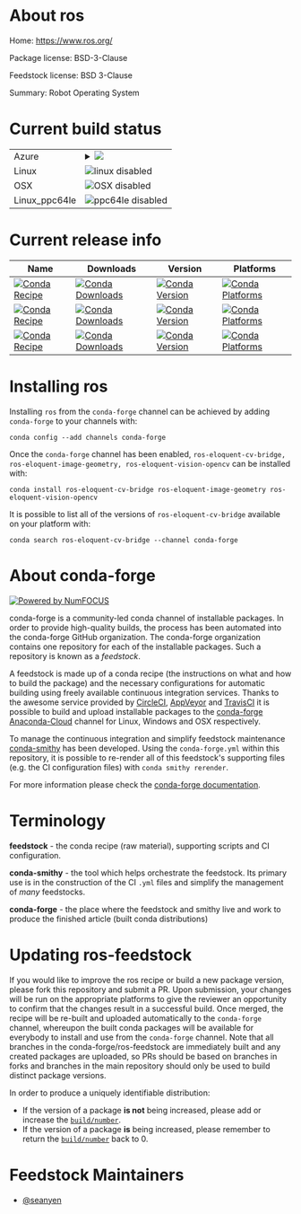 About ros
=========

Home: https://www.ros.org/

Package license: BSD-3-Clause

Feedstock license: BSD 3-Clause

Summary: Robot Operating System




Current build status
====================


<table>
    
  <tr>
    <td>Azure</td>
    <td>
      <details>
        <summary>
          <a href="https://dev.azure.com/conda-forge/feedstock-builds/_build/latest?definitionId=&branchName=master">
            <img src="https://dev.azure.com/conda-forge/feedstock-builds/_apis/build/status/ros1-playground-feedstock?branchName=master">
          </a>
        </summary>
        <table>
          <thead><tr><th>Variant</th><th>Status</th></tr></thead>
          <tbody><tr>
              <td>win</td>
              <td>
                <a href="https://dev.azure.com/conda-forge/feedstock-builds/_build/latest?definitionId=&branchName=master">
                  <img src="https://dev.azure.com/conda-forge/feedstock-builds/_apis/build/status/ros1-playground-feedstock?branchName=master&jobName=win&configuration=win_" alt="variant">
                </a>
              </td>
            </tr>
          </tbody>
        </table>
      </details>
    </td>
  </tr>
  <tr>
    <td>Linux</td>
    <td>
      <img src="https://img.shields.io/badge/linux-disabled-lightgrey.svg" alt="linux disabled">
    </td>
  </tr>
  <tr>
    <td>OSX</td>
    <td>
      <img src="https://img.shields.io/badge/OSX-disabled-lightgrey.svg" alt="OSX disabled">
    </td>
  </tr>
  <tr>
    <td>Linux_ppc64le</td>
    <td>
      <img src="https://img.shields.io/badge/ppc64le-disabled-lightgrey.svg" alt="ppc64le disabled">
    </td>
  </tr>
</table>

Current release info
====================

| Name | Downloads | Version | Platforms |
| --- | --- | --- | --- |
| [![Conda Recipe](https://img.shields.io/badge/recipe-ros--eloquent--cv--bridge-green.svg)](https://anaconda.org/conda-forge/ros-eloquent-cv-bridge) | [![Conda Downloads](https://img.shields.io/conda/dn/conda-forge/ros-eloquent-cv-bridge.svg)](https://anaconda.org/conda-forge/ros-eloquent-cv-bridge) | [![Conda Version](https://img.shields.io/conda/vn/conda-forge/ros-eloquent-cv-bridge.svg)](https://anaconda.org/conda-forge/ros-eloquent-cv-bridge) | [![Conda Platforms](https://img.shields.io/conda/pn/conda-forge/ros-eloquent-cv-bridge.svg)](https://anaconda.org/conda-forge/ros-eloquent-cv-bridge) |
| [![Conda Recipe](https://img.shields.io/badge/recipe-ros--eloquent--image--geometry-green.svg)](https://anaconda.org/conda-forge/ros-eloquent-image-geometry) | [![Conda Downloads](https://img.shields.io/conda/dn/conda-forge/ros-eloquent-image-geometry.svg)](https://anaconda.org/conda-forge/ros-eloquent-image-geometry) | [![Conda Version](https://img.shields.io/conda/vn/conda-forge/ros-eloquent-image-geometry.svg)](https://anaconda.org/conda-forge/ros-eloquent-image-geometry) | [![Conda Platforms](https://img.shields.io/conda/pn/conda-forge/ros-eloquent-image-geometry.svg)](https://anaconda.org/conda-forge/ros-eloquent-image-geometry) |
| [![Conda Recipe](https://img.shields.io/badge/recipe-ros--eloquent--vision--opencv-green.svg)](https://anaconda.org/conda-forge/ros-eloquent-vision-opencv) | [![Conda Downloads](https://img.shields.io/conda/dn/conda-forge/ros-eloquent-vision-opencv.svg)](https://anaconda.org/conda-forge/ros-eloquent-vision-opencv) | [![Conda Version](https://img.shields.io/conda/vn/conda-forge/ros-eloquent-vision-opencv.svg)](https://anaconda.org/conda-forge/ros-eloquent-vision-opencv) | [![Conda Platforms](https://img.shields.io/conda/pn/conda-forge/ros-eloquent-vision-opencv.svg)](https://anaconda.org/conda-forge/ros-eloquent-vision-opencv) |

Installing ros
==============

Installing `ros` from the `conda-forge` channel can be achieved by adding `conda-forge` to your channels with:

```
conda config --add channels conda-forge
```

Once the `conda-forge` channel has been enabled, `ros-eloquent-cv-bridge, ros-eloquent-image-geometry, ros-eloquent-vision-opencv` can be installed with:

```
conda install ros-eloquent-cv-bridge ros-eloquent-image-geometry ros-eloquent-vision-opencv
```

It is possible to list all of the versions of `ros-eloquent-cv-bridge` available on your platform with:

```
conda search ros-eloquent-cv-bridge --channel conda-forge
```


About conda-forge
=================

[![Powered by NumFOCUS](https://img.shields.io/badge/powered%20by-NumFOCUS-orange.svg?style=flat&colorA=E1523D&colorB=007D8A)](http://numfocus.org)

conda-forge is a community-led conda channel of installable packages.
In order to provide high-quality builds, the process has been automated into the
conda-forge GitHub organization. The conda-forge organization contains one repository
for each of the installable packages. Such a repository is known as a *feedstock*.

A feedstock is made up of a conda recipe (the instructions on what and how to build
the package) and the necessary configurations for automatic building using freely
available continuous integration services. Thanks to the awesome service provided by
[CircleCI](https://circleci.com/), [AppVeyor](https://www.appveyor.com/)
and [TravisCI](https://travis-ci.com/) it is possible to build and upload installable
packages to the [conda-forge](https://anaconda.org/conda-forge)
[Anaconda-Cloud](https://anaconda.org/) channel for Linux, Windows and OSX respectively.

To manage the continuous integration and simplify feedstock maintenance
[conda-smithy](https://github.com/conda-forge/conda-smithy) has been developed.
Using the ``conda-forge.yml`` within this repository, it is possible to re-render all of
this feedstock's supporting files (e.g. the CI configuration files) with ``conda smithy rerender``.

For more information please check the [conda-forge documentation](https://conda-forge.org/docs/).

Terminology
===========

**feedstock** - the conda recipe (raw material), supporting scripts and CI configuration.

**conda-smithy** - the tool which helps orchestrate the feedstock.
                   Its primary use is in the construction of the CI ``.yml`` files
                   and simplify the management of *many* feedstocks.

**conda-forge** - the place where the feedstock and smithy live and work to
                  produce the finished article (built conda distributions)


Updating ros-feedstock
======================

If you would like to improve the ros recipe or build a new
package version, please fork this repository and submit a PR. Upon submission,
your changes will be run on the appropriate platforms to give the reviewer an
opportunity to confirm that the changes result in a successful build. Once
merged, the recipe will be re-built and uploaded automatically to the
`conda-forge` channel, whereupon the built conda packages will be available for
everybody to install and use from the `conda-forge` channel.
Note that all branches in the conda-forge/ros-feedstock are
immediately built and any created packages are uploaded, so PRs should be based
on branches in forks and branches in the main repository should only be used to
build distinct package versions.

In order to produce a uniquely identifiable distribution:
 * If the version of a package **is not** being increased, please add or increase
   the [``build/number``](https://conda.io/docs/user-guide/tasks/build-packages/define-metadata.html#build-number-and-string).
 * If the version of a package **is** being increased, please remember to return
   the [``build/number``](https://conda.io/docs/user-guide/tasks/build-packages/define-metadata.html#build-number-and-string)
   back to 0.

Feedstock Maintainers
=====================

* [@seanyen](https://github.com/seanyen/)

